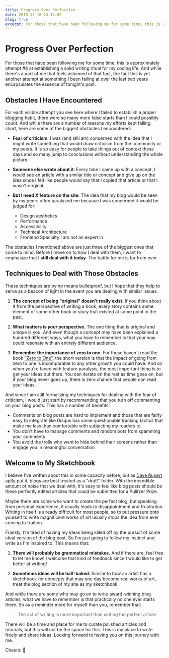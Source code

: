 ```yaml
---
title: Progress Over Perfection 
date: 2018-12-18 23:14:02
blog: true
excerpt: For those that have been following me for some time, this is approximately attempt \#8 at establishing a solid writing ritual for my coding life. And while there's a part of me that feels ashamed of that fact, the fact this is yet another attempt at something I been unable to accomplish over the last two years encapsulates the essence of tonight's post.
---
```


# Progress Over Perfection

For those that have been following me for some time, this is approximately attempt #8 at establishing a solid writing ritual for my coding life. And while there's a part of me that feels ashamed of that fact, the fact this is yet another attempt at something I been failing at over the last two years encapsulates the essence of tonight's post.

## Obstacles I Have Encountered 

For each visible attempt you see here where I failed to establish a proper blogging habit, there were so many more false starts than I could possibly count. And while there are a number of reasons my efforts kept falling short, here are some of the biggest obstacles I encountered:

- **Fear of criticism**: I was (and still am) concerned with the idea that I might write something that would draw criticism from the community or my peers. It is so easy for people to take things out of context these days and so many jump to conclusions without understanding the whole picture.

- **Someone else wrote about it**: Every time I came up with a concept, I would see an article with a similar title or concept and give up on the idea since I felt like people would say that I copied that article or that I wasn't original. 

- **But I need X feature on the site**: The idea that my blog would be seen by my peers often paralyzed me because I was concerned it would be judged for:
    - Design aesthetics
    - Performance
    - Accessibility
    - Technical Architecture
    - Frontend Specialty I am not an expert in

The obstacles I mentioned above are just three of the biggest ones that come to mind. Before I move on to how I deal with them, I want to emphasize that **I still deal with it today**. The battle for me is far from over.

## Techniques to Deal with Those Obstacles

These techniques are by no means bulletproof, but I hope that they help to serve as a beacon of light in the event you are dealing with similar issues.

1. **The concept of being "original" doesn't really exist.** If you think about it from the perspective of writing a book, every story contains some element of some other book or story that existed at some point in the past. 

1. **What matters is *your* perspective.** The one thing that is original and unique is you. And even though a concept may have been explained a hundred different ways, what you have to remember is that your way could resonate with an entirely different audience.

1. **Remember the importance of zero to one.** For those haven't read the book ["Zero to One"](https://amzn.to/2LpdaE4), the short version is that the impact of going from zero to one is incomparable to any other growth you could have. And so when you're faced with feature paralysis, the most important thing is to get your ideas out there. You can iterate on the rest as time goes on, but if your blog never goes up, there is zero chance that people can read your ideas.

And since I am still formalizing my techniques for dealing with the fear of criticism, I would just start by recommending that you turn off commenting on your blog posts. This has a number of benefits:

- Comments on blog posts are hard to implement and those that are fairly easy to integrate like Disqus has some questionable tracking tactics that make me less than comfortable with subjecting my readers to.
- You don't have to manage comments and random bots from spamming your comments
- You avoid the trolls who want to hide behind their screens rather than engage you in meaningful conversation

## Welcome to My Sketchbook

I believe I've written about this in some capacity before, but as [Dave Rupert](https://twitter.com/davatron5000) aptly put it, blogs are best treated as a "draft" folder. With the incredible amount of noise that we deal with, it's easy to feel like blog posts should be these perfectly edited articles that could be submitted for a Pulitzer Prize.

Maybe there are some who want to create the perfect blog, but speaking from personal experience, it usually leads to disappointment and frustration. Writing in itself is already difficult for most people, so to put pressure onto yourself to write magnificent works of art usually stops the idea from ever coming to fruition.

Frankly, I'm tired of having my ideas being killed off by the pursuit of some ideal version of the blog post. So I'm just going to follow my instinct and write as I'm inspired to. This means that:

1. **There will probably be grammatical mistakes.** And if there are, feel free to let me know! I welcome that kind of feedback since I would like to get better at writing!

1. **Sometimes ideas will be half-baked.** Similar to how an artist has a sketchbook for concepts that may one day become real works of art, treat the blog section of my site as my sketchbook.

And while there are some who may go on to write award-winning blog articles, what we have to remember is that practically no one ever starts there. So as a reminder more for myself than you, remember that:

> The act of writing is more important than writing the perfect article

There will be a time and place for me to curate polished articles and tutorials, but this will not be the space for this. This is my place to write freely and share ideas. Looking forward to having you on this journey with me. 

Cheers! :clinking_glasses:

